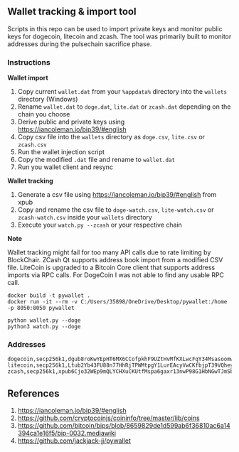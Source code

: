## Wallet tracking & import tool

Scripts in this repo can be used to import private keys and monitor public keys for dogecoin, litecoin and zcash. The tool
was primarily built to monitor addresses during the pulsechain sacrifice phase. 

### Instructions

**Wallet import**

1. Copy current `wallet.dat` from your `%appdata%` directory into the `wallets` directory (Windows)
2. Rename `wallet.dat` to `doge.dat`, `lite.dat` or `zcash.dat` depending on the chain you choose
3. Derive public and private keys using https://iancoleman.io/bip39/#english
4. Copy csv file into the `wallets` directory as `doge.csv`, `lite.csv` or `zcash.csv`
5. Run the wallet injection script
6. Copy the modified `.dat` file and rename to `wallet.dat`
7. Run you wallet client and resync

**Wallet tracking**

1. Generate a csv file using  https://iancoleman.io/bip39/#english from xpub
2. Copy and rename the csv file to `doge-watch.csv`, `lite-watch.csv` or `zcash-watch.csv` inside your `wallets` directory
3. Execute your `watch.py --zcash` or your respective chain

**Note**

Wallet tracking might fail for too many API calls due to rate limiting by BlockChair. ZCash Qt supports address book import from a modified CSV file. LiteCoin is upgraded to a Bitcoin Core client that supports address imports via RPC calls. For DogeCoin I was not able to find any usable RPC call.

````
docker build -t pywallet .
docker run -it --rm -v C:/Users/35898/OneDrive/Desktop/pywallet:/home -p 8050:8050 pywallet

python wallet.py --doge
python3 watch.py --doge
````

### Addresses

```
dogecoin,secp256k1,dgub8roKwYEpHT6MX6CCofpkhF9UZtHvMfKXLwcFqY34MsasoomwDo7mTi6CLLJFbnjrxuhvz5gZFaAJcSPw2ZaRa8c6qfWhQQ2MShAAh4B9d36
litecoin,secp256k1,Ltub2Yb43FU88n77HhRjTPWMtpgY1LurEAcyVwCKfbjpT39VQheywiLPtYwjzWopdgMKdBug5RKKxHcQD11qYR5FyY1NBfThR3hLUa4MAtCGiWN
zcash,secp256k1,xpub6Cjo32WEp9mQLYCHXuCKUtfMspa6gaxr13nwP98G1HbNGwTJmSbrNGxu18cyJnjrCFMMGzeVGYUTFhaD3A248XDQoEpcz3pEdAdxhhgSn5i
```

## References

1. https://iancoleman.io/bip39/#english
2. https://github.com/cryptocoinjs/coininfo/tree/master/lib/coins
3. https://github.com/bitcoin/bips/blob/8659829de1d599ab6f36810ac6a14394ca1e16f5/bip-0032.mediawiki
4. https://github.com/jackjack-jj/pywallet
